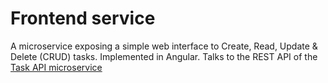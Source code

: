 # Frontend service

A microservice exposing a simple web interface to Create, Read, Update & Delete (CRUD) tasks. Implemented in Angular. Talks to the REST API of the [Task API microservice](../service-task-api)